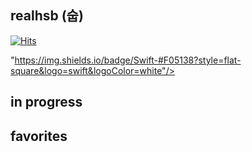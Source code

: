 ## realhsb (숩)

[![Hits](https://hits.seeyoufarm.com/api/count/incr/badge.svg?url=https%3A%2F%2Fgithub.com%2Frealhsb&count_bg=%23181717&title_bg=%23181717&icon=github.svg&icon_color=%23FFFFFF&title=realhsb&edge_flat=true)](https://hits.seeyoufarm.com)


"https://img.shields.io/badge/Swift-#F05138?style=flat-square&logo=swift&logoColor=white"/>

## in progress


## favorites

